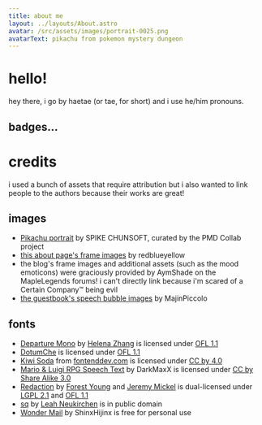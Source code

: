 ```yaml
---
title: about me
layout: ../layouts/About.astro
avatar: /src/assets/images/portrait-0025.png
avatarText: pikachu from pokemon mystery dungeon
---
```

# hello!
hey there, i go by haetae (or tae, for short) and i use he/him pronouns.

## badges...

# credits
i used a bunch of assets that require attribution but i also wanted to link people to the authors because their works are great!

## images
- [Pikachu portrait](https://sprites.pmdcollab.org/#/0025?form=0) by SPIKE CHUNSOFT, curated by the PMD Collab project
- [this about page's frame images](https://www.spriters-resource.com/ds_dsi/pokemonmysterydungeonexplorersoftimedarkness/sheet/5986/) by redblueyellow
- the blog's frame images and additional assets (such as the mood emoticons) were graciously provided by AymShade on the MapleLegends forums! i can't directly link because i'm scared of a Certain Company™ being evil
- [the guestbook's speech bubble images](https://www.spriters-resource.com/game_boy_advance/mlss/sheet/7573/) by MajinPiccolo

## fonts
- [Departure Mono](https://departuremono.com/) by [Helena Zhang](https://www.helenazhang.com/) is licensed under [OFL 1.1](https://www.tldrlegal.com/license/open-font-license-ofl-explained)
- [DotumChe](https://github.com/googlefonts/gulim) is licensed under [OFL 1.1](https://www.tldrlegal.com/license/open-font-license-ofl-explained)
- [Kiwi Soda](https://fontenddev.com/fonts/kiwi-soda/) from [fontenddev.com](https://fontenddev.com/) is licensed under [CC by 4.0](https://creativecommons.org/licenses/by/4.0/)
- [Mario & Luigi RPG Speech Text](https://fontstruct.com/fontstructions/show/1102228) by DarkMaxX is licensed under [CC by Share Alike 3.0](http://creativecommons.org/licenses/by-sa/3.0/)
- [Redaction](https://www.redaction.us/) by [Forest Young](https://www.moma.org/interactives/exhibitions/2011/talktome/objects/140027/) and [Jeremy Mickel](https://mckltype.com/) is dual-licensed under [LGPL 2.1](https://www.tldrlegal.com/license/gnu-lesser-general-public-license-v2-1-lgpl-2-1) and [OFL 1.1](https://www.tldrlegal.com/license/open-font-license-ofl-explained)
- [sq](https://github.com/leahneukirchen/sq) by [Leah Neukirchen](https://leahneukirchen.org/) is in public domain
- [Wonder Mail](https://www.dafont.com/wonder-mail.font) by ShinxHijinx is free for personal use